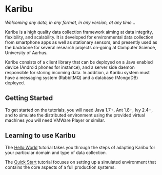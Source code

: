 Karibu
===============

*Welcoming any data, in any format, in any version, at any time...*

Karibu is a high quality data collection framework aiming at data
integrity, flexibility, and scalability. It is developed for
environmental data collection from smartphone apps as well as
stationary sensors, and presently used as the backbone for several
research projects on-going at Computer Science, University of Aarhus.

Karibu consists of a client library that can be deployed on a Java
enabled device (Android phones for instance), and a server side daemon
responsible for storing incoming data. In addition, a Karibu system
must have a messaging system (RabbitMQ) and a database (MongoDB)
deployed.

Getting Started
----

To get started on the tutorials, you will need Java 1.7+, Ant 1.8+,
Ivy 2.4+, and to simulate the distributed environment using the
provided virtual machines you will need VMWare Player or similar.


Learning to use Karibu
---

The [Hello World](helloworld.md) tutorial takes you through the steps
of adapting Karibu for your particular domain and type of data
collection.

The [Quick Start](quickstart.md) tutorial focuses on setting up a
simulated environment that contains the core aspects of a full
production systems.

